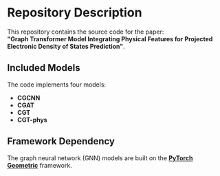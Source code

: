 # Repository Description  

This repository contains the source code for the paper:  
​**​"Graph Transformer Model Integrating Physical Features for Projected Electronic Density of States Prediction"​**.  

## Included Models  
The code implements four models:  
- ​**CGCNN**​  
- ​**CGAT**​  
- ​**CGT**​  
- ​**CGT-phys**​  

## Framework Dependency  
The graph neural network (GNN) models are built on the ​**​[PyTorch Geometric](https://github.com/pyg-team/pytorch_geometric)​**​ framework.  
